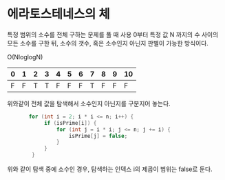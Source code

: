 # 에라토스테네스의 체

특정 범위의 소수를 전체 구하는 문제를 풀 때 사용
0부터 특정 값 N 까지의 수 사이의 모든 소수를 구한 뒤, 소수의 갯수, 혹은 소수인지 아닌지 판별이 가능한 방식이다.

O(NloglogN)

|0|1|2|3|4|5|6|7|8|9|10|
|-|-|-|-|-|-|-|-|-|-|-|
|F|F|T|T|F|F|F|T|F|F|F|

위와같이 전체 값을 탐색해서 소수인지 아닌지를 구분지어 놓는다.

```java
       for (int i = 2; i * i <= n; i++) {
            if (isPrime[i]) {
                for (int j = i * i; j <= n; j += i) {
                    isPrime[j] = false;
                }
            }
        }
```
위와 같이 탐색 중에 소수인 경우, 탐색하는 인덱스 i의 제곱이 범위는 false로 둔다.
